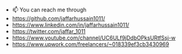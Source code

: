 - 📫 You can reach me through 
- https://github.com/jaffarhussain1011/
- https://www.linkedin.com/in/jaffarhussain1011/
- https://twitter.com/jaffar_1011
- https://www.youtube.com/channel/UC6ULf9jDdbOPksURtfSsj-w
- https://www.upwork.com/freelancers/~018339ef3cb3430969


<!---
jaffarhussain1011/jaffarhussain1011 is a ✨ special ✨ repository because its `README.md` (this file) appears on your GitHub profile.
You can click the Preview link to take a look at your changes.
--->
